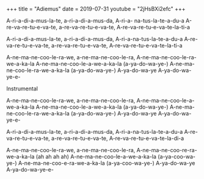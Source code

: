 +++
title = "Adiemus"
date = 2019-07-31
youtube = "2jHsBXi2efc"
+++

A-ri-a-di-a-mus-la-te, a-ri-a-di-a-mus-da,
A-ri-a- na-tus-la-te-a-du-a
A-re-va-re-tu-e-va-te, a-re-va-re-tu-e-va-te,
A-re-va-re-tu-e-va-te-la-ti-a

A-ri-a-di-a-mus-la-te, a-ri-a-di-a-mus-da,
A-ri-a-na-tus-la-te-a-du-a
A-re-va-re-tu-e-va-te, a-re-va-re-tu-e-va-te,
A-re-va-re-tu-e-va-te-la-ti-a

A-ne-ma-ne-coo-le-ra-we, a-ne-ma-ne-coo-le-ra,
A-ne-ma-ne-coo-le-ra-we-a-ka-la
A-ne-ma-ne-coo-le-a-we-a-ka-la (a-ya-do-wa-ye-)
A-ne-ma-ne-coo-le-ra-we-a-ka-la (a-ya-do-wa-ye-)
A-ya-do-wa-ye
A-ya-do-wa-ye-e-

Instrumental

A-ne-ma-ne-coo-le-ra-we, a-ne-ma-ne-coo-le-ra,
A-ne-ma-ne-coo-le-a-we-a-ka-la
A-ne-ma-ne-coo-le-a-we-a-ka-la (a-ya-do-wa-ye-)
A-ne-ma-ne-coo-le-ra-we-a-ka-la (a-ya-do-wa-ye-)
A-ya-do-wa-ye
A-ya-do-wa-ye-e-

A-ri-a-di-a-mus-la-te, a-ri-a-di-a-mus-da,
A-ri-a-na-tus-la-te-a-du-a
A-re-va-re-tu-e-va-te, a-re-va-re-tu-e-va-te,
A-re-va-re-tu-e-va-te-la-di-a

A-ne-ma-ne-coo-le-ra-we, a-ne-ma-ne-coo-le-ra,
A-ne-ma-ne-coo-re-ra-we-a-ka-la
(ah ah ah ah)
A-ne-ma-ne-coo-le-a-we-a-ka-la (a-ya-coo-wa-ye-)
A-ne-ma-ne-coo-e-ra-we-a-ka-la (a-ya-coo-wa-ye-)
A-ya-do-wa-ye
A-ya-do-wa-ye-e-  